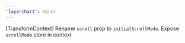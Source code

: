 ```yaml
---
'layerchart': minor
---
```


[TransformContext] Rename `scroll` prop to `initialScrollMode`. Expose `scrollMode` store in context
